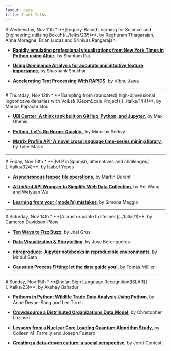```yaml
---
layout: page
title: Short Talks
---
```


<style>
.panel-anchor {
    position: relative;
    top: -50px;
}
</style>
<div class="panel-anchor" id="short-talks-wed"></div>
# Wednesday, Nov 11th
* **[Enquiry-Based Learning for Science and Engineering utilizing Bokeh](../talks/235)**, by Raghuram Thiagarajan, Anna Moragne, Brian Lucas and Srinivas Rangarajan

* **[Rapidly emulating professional visualizations from New York Times in Python using Altair](../talks/91)**, by Shantam Raj

* **[Using Dominance Analysis for accurate and intuitive feature importance](../talks/339)**, by Shashank Shekhar

* **[Accelerating Text Processing With RAPIDS](../talks/193)**, by Vibhu Jawa

---

<div class="panel-anchor" id="short-talks-thu"></div>
# Thursday, Nov 12th
* **[Sampling from (truncated) high-dimensional logconcave densities with VolEsti (GeomScale Project)](../talks/144)**, by Marios Papachristou

* **[UBI Center: A think tank built on GitHub, Python, and Jupyter](../talks/341)**, by Max Ghenis

* **[Python, Let's Go Home. Quickly.](../talks/73)**, by Miroslav Šedivý

* **[Matrix Profile API: A novel cross language time-series mining library](../talks/243)**, by Tyler Marrs

---

<div class="panel-anchor" id="short-talks-fri"></div>
# Friday, Nov 13th
* **[NLP in Spanish, alternatives and challenges](../talks/324)**, by Isabel Yepes

* **[Asynchronous fsspec file operations](../talks/372)**, by Martin Durant

* **[A Unified API Wrapper to Simplify Web Data Collection](../talks/340)**, by Pei Wang and Weiyuan Wu

* **[Learning from your (model’s) mistakes](../talks/76)**, by Simona Maggio

---

<div class="panel-anchor" id="short-talks-sat"></div>
# Saturday, Nov 14th
* **[A crash-update to lifelines](../talks/1)**, by Cameron Davidson-Pilon

* **[Ten Ways to Fizz Buzz](../talks/180)**, by Joel Grus

* **[Data Visualization & Storytelling](../talks/33)**, by Jose Berengueres

* **[nbreproduce: Jupyter notebooks in reproducible environments](../talks/213)**, by Mridul Seth

* **[Gaussian Process Fitting: let the data guide you!](../talks/142)**, by Tomás Müller

---

<div class="panel-anchor" id="short-talks-sun"></div>
# Sunday, Nov 15th
* **[Indian Sign Language Recognition(ISLAR)](../talks/23)**, by Akshay Bahadur

* **[Pythons in Python: Wildlife Trade Data Analysis Using Python](../talks/241)**, by Anne Devan-Song and Lee Tirrell

* **[Crowdsource a Distributed Organizations Data Model](../talks/378)**, by Christopher Lozinski

* **[Lessons from a Nuclear Core Loading Quantum Algorithm Study](../talks/383)**, by Colleen M. Farrelly and Joseph Fustero

* **[Creating a data-driven culture: a social perspective](../talks/72)**, by Jordi Contestí

